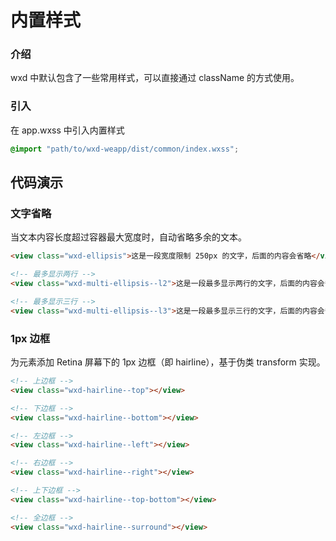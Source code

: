 # 内置样式

### 介绍

wxd 中默认包含了一些常用样式，可以直接通过 className 的方式使用。

### 引入

在 app.wxss 中引入内置样式

```css
@import "path/to/wxd-weapp/dist/common/index.wxss";
```

## 代码演示

### 文字省略

当文本内容长度超过容器最大宽度时，自动省略多余的文本。

```html
<view class="wxd-ellipsis">这是一段宽度限制 250px 的文字，后面的内容会省略</view>

<!-- 最多显示两行 -->
<view class="wxd-multi-ellipsis--l2">这是一段最多显示两行的文字，后面的内容会省略</view>

<!-- 最多显示三行 -->
<view class="wxd-multi-ellipsis--l3">这是一段最多显示三行的文字，后面的内容会省略</view>
```

### 1px 边框

为元素添加 Retina 屏幕下的 1px 边框（即 hairline），基于伪类 transform 实现。

```html
<!-- 上边框 -->
<view class="wxd-hairline--top"></view>

<!-- 下边框 -->
<view class="wxd-hairline--bottom"></view>

<!-- 左边框 -->
<view class="wxd-hairline--left"></view>

<!-- 右边框 -->
<view class="wxd-hairline--right"></view>

<!-- 上下边框 -->
<view class="wxd-hairline--top-bottom"></view>

<!-- 全边框 -->
<view class="wxd-hairline--surround"></view>
```
